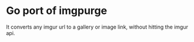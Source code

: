 Go port of imgpurge
===================

It converts any imgur url to a gallery or image link,
without hitting the imgur api.

